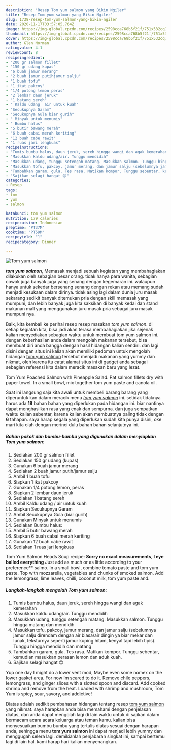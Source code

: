 ```yaml
---
description: "Resep Tom yum salmon yang Bikin Ngiler"
title: "Resep Tom yum salmon yang Bikin Ngiler"
slug: 1738-resep-tom-yum-salmon-yang-bikin-ngiler
date: 2020-11-17T03:57:05.764Z
image: https://img-global.cpcdn.com/recipes/2598cca768b5f21f/751x532cq70/tom-yum-salmon-foto-resep-utama.jpg
thumbnail: https://img-global.cpcdn.com/recipes/2598cca768b5f21f/751x532cq70/tom-yum-salmon-foto-resep-utama.jpg
cover: https://img-global.cpcdn.com/recipes/2598cca768b5f21f/751x532cq70/tom-yum-salmon-foto-resep-utama.jpg
author: Glen Norman
ratingvalue: 4.1
reviewcount: 8
recipeingredient:
- "200 gr salmon fillet"
- "150 gr udang kupas"
- "6 buah jamur merang"
- "2 buah jamur putihjamur salju"
- "1 buah tofu"
- "1 ikat pakcoy"
- "1/4 potong lemon peras"
- "2 lembar daun jeruk"
- "1 batang sereh"
- " Kaldu udang  air untuk kuah"
- "Secukupnya Garam"
- "Secukupnya Gula biar gurih"
- " Minyak untuk menumis"
- " Bumbu halus"
- "5 butir bawang merah"
- "6 buah cabai merah keriting"
- "12 buah cabe rawit"
- "1 ruas jari lengkuas"
recipeinstructions:
- "Tumis bumbu halus, daun jeruk, sereh hingga wangi dan agak kemerahan"
- "Masukkan kaldu udang/air. Tunggu mendidih"
- "Masukkan udang, tunggu setengah matang. Masukkan salmon. Tunggu hingga matang dan mendidih"
- "Masukkan tofu, pakcoy, jamur merang, dan jamur salju (sebelumnya jamur salju direndam dengan air biasa/air dingin ya biar mekar dan lunak, teksturnya seperti jamur kuping hitam, kenyal tapi lebih tipis). Tunggu hingga mendidih dan matang"
- "Tambahkan garam, gula. Tes rasa. Matikan kompor. Tunggu sebentar, kemudian masukkan perasan lemon dan aduk kuah."
- "Sajikan selagi hangat 😊"
categories:
- Resep
tags:
- tom
- yum
- salmon

katakunci: tom yum salmon 
nutrition: 179 calories
recipecuisine: Indonesian
preptime: "PT37M"
cooktime: "PT59M"
recipeyield: "1"
recipecategory: Dinner

---
```



![Tom yum salmon](https://img-global.cpcdn.com/recipes/2598cca768b5f21f/751x532cq70/tom-yum-salmon-foto-resep-utama.jpg)

<b><i>tom yum salmon</i></b>, Memasak menjadi sebuah kegiatan yang membahagiakan dilakukan oleh sebagian besar orang. tidak hanya para wanita, sebagian cowok juga banyak juga yang senang dengan kegemaran ini. walaupun hanya untuk sekedar bersenang senang dengan rekan atau memang sudah menjadi kesukaan dalam dirinya. tidak asing lagi dalam dunia juru masak sekarang sedikit banyak ditemukan pria dengan skill memasak yang mumpuni, dan lebih banyak juga kita saksikan di banyak kedai dan stand makanan mall yang menggunakan juru masak pria sebagai juru masak mumpuni nya.

Baik, kita kembali ke perihal resep resep masakan <i>tom yum salmon</i>. di setiap kegiatan kita, bisa jadi akan terasa membahagiakan jika sejenak kalian menyediakan sebagian waktu untuk membuat tom yum salmon ini. dengan keberhasilan anda dalam mengolah makanan tersebut, bisa membuat diri anda bangga dengan hasil hidangan kalian sendiri. dan lagi disini dengan situs ini kalian akan memiliki pedoman untuk mengolah hidangan <u>tom yum salmon</u> tersebut menjadi makanan yang yummy dan nikmat, oleh karena itu catat alamat situs ini di gadget anda sebagai sebagian referensi kita dalam meracik masakan baru yang lezat.

Tom Yum Poached Salmon with Pineapple Salad. Pat salmon fillets dry with paper towel. In a small bowl, mix together tom yum paste and canola oil.


Saat ini langsung saja kita awali untuk membeli barang barang yang diperuntuk kan dalam meracik menu <u><i>tom yum salmon</i></u> ini. setidak tidaknya harus ada <b>18</b> bahan bahan yang diperlukan pada hidangan ini. biar nantinya dapat menghasilkan rasa yang enak dan sempurna. dan juga sempatkan waktu kalian sebentar, karena kalian akan membuatnya paling tidak dengan <b>6</b> tahapan. saya harap segala yang diperlukan sudah kita punya disini, oke mari kita olah dengan merinci dulu bahan bahan selanjutnya ini.

<!--inarticleads1-->

##### Bahan pokok dan bumbu-bumbu yang digunakan dalam menyiapkan Tom yum salmon:

1. Sediakan 200 gr salmon fillet
1. Sediakan 150 gr udang (kupas)
1. Gunakan 6 buah jamur merang
1. Sediakan 2 buah jamur putih/jamur salju
1. Ambil 1 buah tofu
1. Siapkan 1 ikat pakcoy
1. Gunakan 1/4 potong lemon, peras
1. Siapkan 2 lembar daun jeruk
1. Sediakan 1 batang sereh
1. Ambil  Kaldu udang / air untuk kuah
1. Siapkan Secukupnya Garam
1. Ambil Secukupnya Gula (biar gurih)
1. Gunakan  Minyak untuk menumis
1. Sediakan  Bumbu halus:
1. Ambil 5 butir bawang merah
1. Siapkan 6 buah cabai merah keriting
1. Gunakan 12 buah cabe rawit
1. Sediakan 1 ruas jari lengkuas


Tom Yum Salmon Heads Soup recipe: **Sorry no exact measurements, I eye balled everything** Just add as much or as little according to your preference** salmo. In a small bowl, combine tomato paste and tom yum paste. Top with mozzarella, vegetables and chunks of smoked salmon. Add the lemongrass, lime leaves, chilli, coconut milk, tom yum paste and. 

<!--inarticleads2-->

##### Langkah-langkah mengolah Tom yum salmon:

1. Tumis bumbu halus, daun jeruk, sereh hingga wangi dan agak kemerahan
1. Masukkan kaldu udang/air. Tunggu mendidih
1. Masukkan udang, tunggu setengah matang. Masukkan salmon. Tunggu hingga matang dan mendidih
1. Masukkan tofu, pakcoy, jamur merang, dan jamur salju (sebelumnya jamur salju direndam dengan air biasa/air dingin ya biar mekar dan lunak, teksturnya seperti jamur kuping hitam, kenyal tapi lebih tipis). Tunggu hingga mendidih dan matang
1. Tambahkan garam, gula. Tes rasa. Matikan kompor. Tunggu sebentar, kemudian masukkan perasan lemon dan aduk kuah.
1. Sajikan selagi hangat 😊


Yup one day I might do a lower vent mod, Maybe even some nomex on the lower gasket area. For now Im scared to do it. Remove chile peppers, lemongrass, and ginger slices with a slotted spoon and discard. Add cooked shrimp and remove from the heat. Loaded with shrimp and mushroom, Tom Yum is spicy, sour, savory, and addictive! 

Diatas adalah sedikit pembahasan hidangan tentang resep <u>tom yum salmon</u> yang nikmat. saya harapkan anda bisa memahami dengan penjelasan diatas, dan anda dapat mengolah lagi di lain waktu untuk di sajikan dalam bermacam acara acara keluarga atau teman kamu. kalian bisa menyesuaikan bumbu bumbu yang tertulis diatas sesuai dengan harapan anda, sehingga menu <b>tom yum salmon</b> ini dapat menjadi lebih yummy dan menggugah selera lagi. demikianlah penjabaran singkat ini, sampai bertemu lagi di lain hal. kami harap hari kalian menyenangkan.
